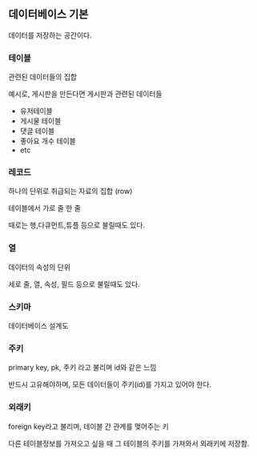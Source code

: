 ## 데이터베이스 기본

데이터를 저장하는 공간이다.

### 테이블

관련된 데이터들의 집합

예시로, 게시판을 만든다면 게시판과 관련된 데이터들

- 유저테이블
- 게시물 테이블
- 댓글 테이블
- 좋아요 개수 테이블
- etc

### 레코드

하나의 단위로 취급되는 자료의 집합 (row)

테이블에서 가로 줄 한 줄

때로는 행,다큐먼트,튜플 등으로 불릴때도 있다.

### 열

데이터의 속성의 단위

세로 줄, 열, 속성, 필드 등으로 불릴때도 있다.

### 스키마

데이터베이스 설계도

### 주키

primary key, pk, 주키 라고 불리며 id와 같은 느낌

반드시 고유해야하며, 모든 데이터들이 주키(id)를 가지고 있어야 한다.

### 외래키

foreign key라고 불리며, 테이블 간 관계를 맺어주는 키

다른 테이블정보를 가져오고 싶을 때 그 테이블의 주키를 가져와서 외래키에 저장함.